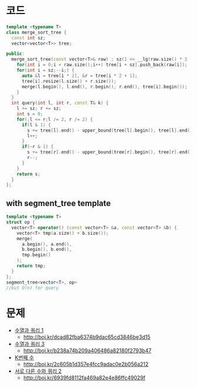 # 코드
```cpp
template <typename T>
class merge_sort_tree {
  const int sz;
  vector<vector<T>> tree;

public:
  merge_sort_tree(const vector<T>& raw) : sz(1 << __lg(raw.size() * 2 - 1)), tree(sz * 2) {
    for(int i = 0;i < raw.size();i++) tree[i + sz].push_back(raw[i]);
    for(int i = sz;--i;) {
      auto &l = tree[i * 2], &r = tree[i * 2 + 1];
      tree[i].resize(l.size() + r.size());
      merge(l.begin(), l.end(), r.begin(), r.end(), tree[i].begin());
    }
  }
  int query(int l, int r, const T& k) {
    l += sz; r += sz;
    int s = 0;
    for(;l <= r;l /= 2, r /= 2) {
      if(l & 1) {
        s += tree[l].end() - upper_bound(tree[l].begin(), tree[l].end(), k);
        l++;
      }
      if(~r & 1) {
        s += tree[r].end() - upper_bound(tree[r].begin(), tree[r].end(), k);
        r--;
      }
    }
    return s;
  }
};
```

## with segment_tree template
```cpp
template <typename T>
struct op {
  vector<T> operator() (const vector<T> &a, const vector<T> &b) {
    vector<T> tmp(a.size() + b.size());
    merge(
      a.begin(), a.end(),
      b.begin(), b.end(),
      tmp.begin()
    );
    return tmp;
  }
};
segment_tree<vector<T>, op>
//but O(n) for query
```

# 문제
* [수열과 쿼리 1](https://boj.kr/13537)
  * http://boj.kr/dcad82fba6374b9dac65cd3846be3d15
* [수열과 쿼리 3](https://boj.kr/13544)
  * http://boj.kr/b238a74b209a406486a82180f2793b47
* [K번째 수](https://boj.kr/7469)
  * http://boj.kr/2c605b1d357e4fcc9adac0e2b056a212
* [서로 다른 수와 쿼리 2](https://boj.kr/14898)
  * http://boj.kr/6939fd8112fa469a82e4e86ffc49029f